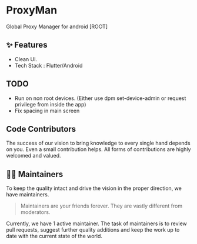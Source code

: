 # ProxyMan
Global Proxy Manager for android [ROOT]

## :sparkles: Features
- Clean UI.
- Tech Stack : Flutter/Android

## TODO
- Run on non root devices. (Either use dpm set-device-admin or request privilege from inside the app)
- Fix spacing in main screen

## Code Contributors

The success of our vision to bring knowledge to every single hand depends on you. Even a small contribution helps. All forms of contributions are highly welcomed and valued.

## 🧑‍🏫 Maintainers 

To keep the quality intact and drive the vision in the proper direction, we have maintainers.

> Maintainers are your friends forever. They are vastly different from moderators.

Currently, we have 1 active maintainer.
The task of maintainers is to review pull requests, suggest further quality additions and keep the work up to date with the current state of the world. <br/>
